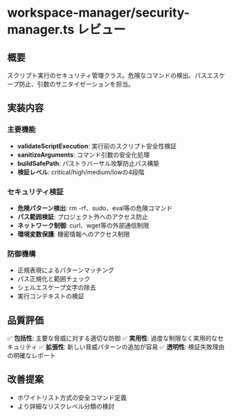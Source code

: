 # workspace-manager/security-manager.ts レビュー

## 概要
スクリプト実行のセキュリティ管理クラス。危険なコマンドの検出、パスエスケープ防止、引数のサニタイゼーションを担当。

## 実装内容

### 主要機能
- **validateScriptExecution**: 実行前のスクリプト安全性検証
- **sanitizeArguments**: コマンド引数の安全化処理
- **buildSafePath**: パストラバーサル攻撃防止パス構築
- **検証レベル**: critical/high/medium/lowの4段階

### セキュリティ検証
- **危険パターン検出**: rm -rf、sudo、eval等の危険コマンド
- **パス範囲検証**: プロジェクト外へのアクセス防止
- **ネットワーク制御**: curl、wget等の外部通信制限
- **環境変数保護**: 機密情報へのアクセス制限

### 防御機構
- 正規表現によるパターンマッチング
- パス正規化と範囲チェック
- シェルエスケープ文字の除去
- 実行コンテキストの検証

## 品質評価
✅ **包括性**: 主要な脅威に対する適切な防御
✅ **実用性**: 過度な制限なく実用的なセキュリティ
✅ **拡張性**: 新しい脅威パターンの追加が容易
✅ **透明性**: 検証失敗理由の明確なレポート

## 改善提案
- ホワイトリスト方式の安全コマンド定義
- より詳細なリスクレベル分類の検討